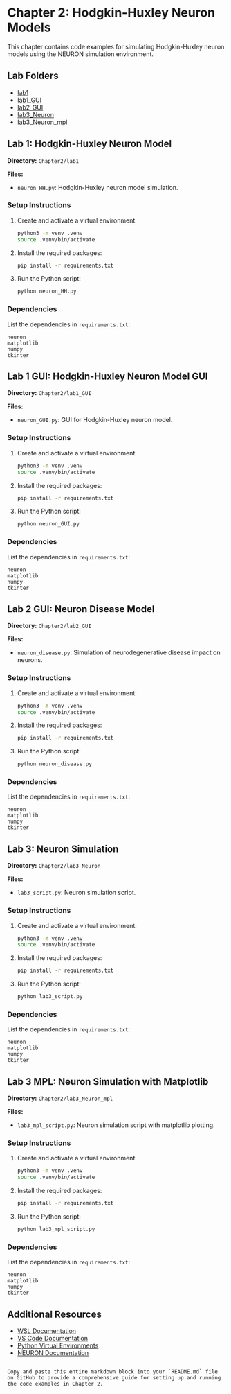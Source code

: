 # Chapter 2: Hodgkin-Huxley Neuron Models

This chapter contains code examples for simulating Hodgkin-Huxley neuron models using the NEURON simulation environment.

## Lab Folders

- [lab1](#lab1-hodgkin-huxley-neuron-model)
- [lab1_GUI](#lab1-gui-hodgkin-huxley-neuron-model-gui)
- [lab2_GUI](#lab2-gui-neuron-disease-model)
- [lab3_Neuron](#lab3-neuron-simulation)
- [lab3_Neuron_mpl](#lab3-mpl-neuron-simulation-with-matplotlib)

## Lab 1: Hodgkin-Huxley Neuron Model

**Directory:** `Chapter2/lab1`

**Files:**

- `neuron_HH.py`: Hodgkin-Huxley neuron model simulation.

### Setup Instructions

1. Create and activate a virtual environment:

   ```sh
   python3 -m venv .venv
   source .venv/bin/activate
   ```

2. Install the required packages:

   ```sh
   pip install -r requirements.txt
   ```

3. Run the Python script:

   ```sh
   python neuron_HH.py
   ```

### Dependencies

List the dependencies in `requirements.txt`:

```
neuron
matplotlib
numpy
tkinter
```

## Lab 1 GUI: Hodgkin-Huxley Neuron Model GUI

**Directory:** `Chapter2/lab1_GUI`

**Files:**

- `neuron_GUI.py`: GUI for Hodgkin-Huxley neuron model.

### Setup Instructions

1. Create and activate a virtual environment:

   ```sh
   python3 -m venv .venv
   source .venv/bin/activate
   ```

2. Install the required packages:

   ```sh
   pip install -r requirements.txt
   ```

3. Run the Python script:

   ```sh
   python neuron_GUI.py
   ```

### Dependencies

List the dependencies in `requirements.txt`:

```
neuron
matplotlib
numpy
tkinter
```

## Lab 2 GUI: Neuron Disease Model

**Directory:** `Chapter2/lab2_GUI`

**Files:**

- `neuron_disease.py`: Simulation of neurodegenerative disease impact on neurons.

### Setup Instructions

1. Create and activate a virtual environment:

   ```sh
   python3 -m venv .venv
   source .venv/bin/activate
   ```

2. Install the required packages:

   ```sh
   pip install -r requirements.txt
   ```

3. Run the Python script:

   ```sh
   python neuron_disease.py
   ```

### Dependencies

List the dependencies in `requirements.txt`:

```
neuron
matplotlib
numpy
tkinter
```

## Lab 3: Neuron Simulation

**Directory:** `Chapter2/lab3_Neuron`

**Files:**

- `lab3_script.py`: Neuron simulation script.

### Setup Instructions

1. Create and activate a virtual environment:

   ```sh
   python3 -m venv .venv
   source .venv/bin/activate
   ```

2. Install the required packages:

   ```sh
   pip install -r requirements.txt
   ```

3. Run the Python script:

   ```sh
   python lab3_script.py
   ```

### Dependencies

List the dependencies in `requirements.txt`:

```
neuron
matplotlib
numpy
tkinter
```

## Lab 3 MPL: Neuron Simulation with Matplotlib

**Directory:** `Chapter2/lab3_Neuron_mpl`

**Files:**

- `lab3_mpl_script.py`: Neuron simulation script with matplotlib plotting.

### Setup Instructions

1. Create and activate a virtual environment:

   ```sh
   python3 -m venv .venv
   source .venv/bin/activate
   ```

2. Install the required packages:

   ```sh
   pip install -r requirements.txt
   ```

3. Run the Python script:

   ```sh
   python lab3_mpl_script.py
   ```

### Dependencies

List the dependencies in `requirements.txt`:

```
neuron
matplotlib
numpy
tkinter
```

## Additional Resources

- [WSL Documentation](https://docs.microsoft.com/en-us/windows/wsl/)
- [VS Code Documentation](https://code.visualstudio.com/docs)
- [Python Virtual Environments](https://docs.python.org/3/tutorial/venv.html)
- [NEURON Documentation](https://neuron.yale.edu/neuron/docs)
```

Copy and paste this entire markdown block into your `README.md` file on GitHub to provide a comprehensive guide for setting up and running the code examples in Chapter 2.
